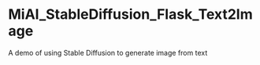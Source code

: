 # MiAI_StableDiffusion_Flask_Text2Image
A demo of using Stable Diffusion to generate image from text
